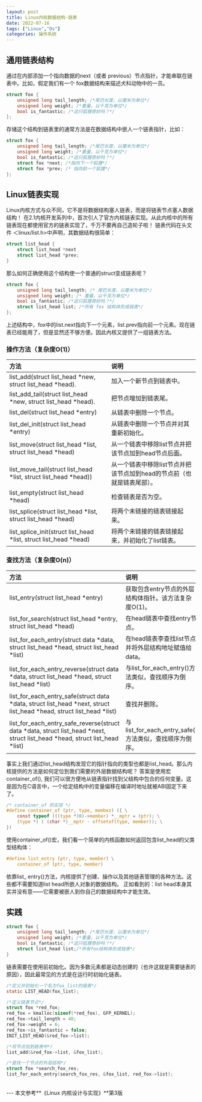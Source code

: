 ```yaml
---
layout: post
title: Linux内核数据结构-链表
date: 2022-07-16
tags: ["Linux","Os"]
categories: 操作系统 
---
```



## 通用链表结构
通过在内部添加一个指向数据的next（或者 previous）节点指针，才能串联在链表中。比如，假定我们有一个 fox数据结构来描述犬科动物中的一员。

```c
struct fox {
    unsigned long tail_length; /*尾巴长度，以厘米为单位*/
    unsigned long weight; /*重量，以千克为单位*/
    bool is_fantastic; /*这只狐狸奇妙吗？*/
};
```

存储这个结构到链表里的通常方法是在数据结构中嵌人一个链表指针，比如：

```c
struct fox {
    unsigned long tail_length; /*尾巴长度，以厘米为单位*/
    unsigned long weight; /*重量，以千克为单位*/
    bool is_fantastic; /*这只狐狸奇妙吗？*/
    struct fox *next; /*指向下一个狐狸*/
    struct fox *prev; /* 指向前一个狐狸*/
};
```

## Linux链表实现

Linux内核方式与众不同，它不是将数据结构塞人链表，而是将链表节点塞人数据结构！
在2.1内核开发系列中，首次引人了官方内核链表实现。从此内核中的所有链表现在都使用官方的链表实现了，千万不要再自己造轮子啦！
链表代码在头文件 ＜linux/list.h>中声明，其数据结构很简单：

```c
struct list_head {
    struct list_head *next
    struct list_head *prev;
}
```

那么如何正确使用这个结构使一个普通的struct变成链表呢？

```c
struct fox {
    unsigned long tail_length; /* 尾巴长度，以厘米为单位*/
    unsigned long weight; /* 重最，以千克为单位*/
    bool is_fantastic; /*这只狐狸奇妙吗？*/
    struct list_head list; /*所有 fox 结构体形成链表*/
};
```

上述结构中，fox中的list.next指向下一个元素，list.prev指向前一个元素。现在链表已经能用了，但是显然还不够方便。因此內核又提供了一组链表方法。

### 操作方法（复杂度O(1)）

|方法                                                                 |说明                                                        |
|:-------------------------------------------------------------------|:-----------------------------------------------------------|
|list\_add(struct list\_head *new, struct list\_head *head).         |加入一个新节点到链表中。                                        |
|list\_add\_tail(struct list\_head *new, struct list\_head *head).   |把节点增加到链表尾。                                           |
|list_del(struct list\_head *entry)                                  |从链表中删除一个节点。                                         |
|list\_del\_init(struct list\_head *entry)                           |从链表中删除一个节点并对其重新初始化。                            |
|list\_move(struct list\_head *list, struct list\_head *head)        |从一个链表中移除list节点并把该节点加到head节点后面。               |
|list\_move\_tail(struct list\_head *list, struct list\_head *head)) |从一个链表中移除list节点并把该节点加到head的节点前（也就是链表尾部）。|
|list\_empty(struct list\_head *head)                                |检查链表是否为空。                                             |
|list\_splice(struct list\_head *list, struct list\_head *head)      |将两个未链接的链表链接起来。                                     |
|list\_splice\_init(struct list\_head *list, struct list\_head *head)|将两个未链接的链表链接起来，并初始化了list链表。                    |

### 查找方法（复杂度O(n)）

|方法|说明|
|:--|:--|
|list\_entry(struct list\_head *entry)|获取包含entry节点的外层结构体指针。该方法复杂度O(1)。|
|list\_for\_search(struct list\_head *entry, struct list\_head *head)|在head链表中查找entry节点。|
|list\_for\_each\_entry(struct data *data, struct list\_head *head, struct list\_head *list)|在head链表李查找list节点并将外层结构地址赋值给data。|
|list\_for\_each\_entry\_reverse(struct data *data, struct list_head *head, struct list\_head *list)|与list\_for\_each\_entry()方法类似，查找顺序为倒序。|
|list\_for\_each\_entry\_safe(struct data *data, struct list\_head *next, struct list\_head *head, struct list\_head *list)|查找并删除。|
|list\_for\_each\_entry\_safe\_reverse(struct data *data, struct list\_head *next, struct list\_head *head, struct list\_head *list)|与list\_for\_each\_entry\_safe()方法类似，查找顺序为倒序。|

事实上我们通过list\_head结构发现它的指针指向的类型也都是list_head。那么内核提供的方法是如何定位到我们需要的外层数据结构呢？
答案是使用宏container_of(), 我们可以很方便地从链表指针找到父结构中包合的任何变量。这是因为在C语言中，一个给定结构中的变量偏移在编译时地址就被ABI固定下来了。

```C
/* container_of 的实现 */
#define container_of (ptr, type, membez) ({ \
    const typeof (((type *)0)->member) *__mptr = (ptr); \
    (type *) ( (char *)__mptr - offsetof(type, member)); \
})
```

使用container_of()宏，我们看一个简单的内核函数如何返回包含list_head的父类型结构体：

```C
#define list_entry (ptr, type, member) \
    container_of (ptr, type, member)
```

依靠list_ entry()方法，内核提供了创建、操作以及其他链表管理的各种方法。这些都不需要知道list head所嵌人对象的数据结构。
正如看到的：list head本身其实并没有意——它需要被嵌人到你自己的数据结构中才能生效。

## 实践

```c
struct fox {
    unsigned long tail_length; /*尾巴长度，以厘米为单位*/
    unsigned long weight; /*重量，以千克为单位*/
    bool is_fantastic; /*这只狐狸奇妙吗？*/
    struct list_head list;/*所有fox结构体形成链表*/
}
```

链表需要在使用前初始化。因为多数元素都是动态创建的（也许这就是需要链表的原因），因此最常见的方式是在运行时初始化链表。


```c
/*定义并初始化一个名为fox_list的链表*/
static LIST_HEAD(fox_list);

/*定义链表节点*/
struct fox *red_fox;
red_fox = kmalloc(sizeof(*red_fox), GFP_KERNEL);
red_fox->tail_length = 40;
red_fox->weight = 6;
red_fox->is_fantastic = false;
INIT_LIST_HEAD(&red_fox->list);

/*将节点加到链表中*/
list_add(&red_fox->list, &fox_list);

/*查找一个节点的外层结构*/
struct fox *search_fox_res;
list_for_each_entry(search_fox_res, &fox_list, red_fox->list);
```
<br>
---
本文参考**《Linux 内核设计与实现》**第3版
